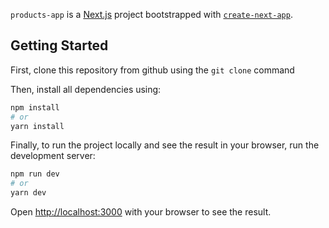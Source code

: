 `products-app` is a [Next.js](https://nextjs.org/) project bootstrapped with [`create-next-app`](https://github.com/vercel/next.js/tree/canary/packages/create-next-app).

## Getting Started

First, clone this repository from github using the `git clone` command

Then, install all dependencies using:

```bash
npm install
# or
yarn install
```

Finally, to run the project locally and see the result in your browser, run the development server:

```bash
npm run dev
# or
yarn dev
```

Open [http://localhost:3000](http://localhost:3000) with your browser to see the result.
